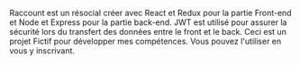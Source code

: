 Raccount est un résocial créer avec React et Redux pour la partie Front-end
et Node et Express pour la partie back-end. 
JWT est utilisé pour assurer la sécurité lors du transfert des données entre le front et le back. 
Ceci est un projet Fictif pour développer mes compétences. Vous pouvez l'utiliser en vous y inscrivant.
